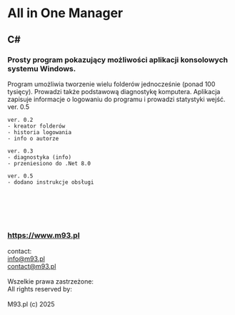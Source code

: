 # All in One Manager
## C#
### Prosty program pokazujący możliwości aplikacji konsolowych systemu Windows.
Program umożliwia tworzenie wielu folderów jednocześnie (ponad 100 tysięcy). Prowadzi także podstawową diagnostykę komputera. Aplikacja zapisuje informacje o logowaniu do programu i prowadzi statystyki wejść.
<br>ver. 0.5

~~~~~~~~~~~~~~~~~~~~~~
ver. 0.2
- kreator folderów
- historia logowania
- info o autorze
~~~~~~~~~~~~~~~~~~~~~~

~~~~~~~~~~~~~~~~~~~~~~
ver. 0.3
- diagnostyka (info)
- przeniesiono do .Net 8.0
~~~~~~~~~~~~~~~~~~~~~~

~~~~~~~~~~~~~~~~~~~~~~
ver. 0.5
- dodano instrukcje obsługi
~~~~~~~~~~~~~~~~~~~~~~

<br><br>
----------------------
### https://www.m93.pl
contact:<br>
info@m93.pl<br>
contact@m93.pl<br><br>
Wszelkie prawa zastrzeżone:<br>
All rights reserved by:<br><br>
M93.pl (c) 2025